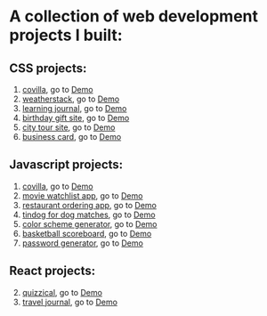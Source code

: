 # A collection of web development projects I built:

## CSS projects:
1. [covilla](https://github.com/ssssstella/web-dev-portfolio/tree/main/covilla), go to [Demo](https://venerable-cat-594dd0.netlify.app)
2. [weatherstack](https://github.com/ssssstella/web-dev-portfolio/tree/main/weatherstack), go to [Demo](https://fantastic-basbousa-13bb8f.netlify.app/)
3. [learning journal](https://github.com/ssssstella/web-dev-portfolio/tree/main/learning-journal), go to [Demo](https://merry-panda-c40eab.netlify.app)
4. [birthday gift site](https://github.com/ssssstella/web-dev-portfolio/tree/main/birthday-gift-site), go to [Demo](https://rainbow-narwhal-456a2a.netlify.app)
5. [city tour site](https://github.com/ssssstella/web-dev-portfolio/tree/main/city-tour-site), go to [Demo](https://peppy-profiterole-d20398.netlify.app/)
6. [business card](https://github.com/ssssstella/web-dev-portfolio/tree/main/business-card), go to [Demo](https://dancing-elf-932a6d.netlify.app)


## Javascript projects:
1. [covilla](https://github.com/ssssstella/web-dev-portfolio/tree/main/covilla), go to [Demo](https://venerable-cat-594dd0.netlify.app)
2. [movie watchlist app](https://github.com/ssssstella/web-dev-portfolio/tree/main/movie-watchlist), go to [Demo](https://strong-fudge-2a1378.netlify.app)
3. [restaurant ordering app](https://github.com/ssssstella/web-dev-portfolio/tree/main/restaurant-ordering-app), go to [Demo](https://dazzling-manatee-8a9970.netlify.app)
4. [tindog for dog matches](https://github.com/ssssstella/web-dev-portfolio/tree/main/tindog), go to [Demo](https://cozy-basbousa-e5d652.netlify.app)
5. [color scheme generator](https://github.com/ssssstella/web-dev-portfolio/tree/main/color-scheme-generator), go to [Demo](https://animated-faloodeh-520111.netlify.app)
6. [basketball scoreboard](https://github.com/ssssstella/web-dev-portfolio/tree/main/basketball-scoreboard), go to [Demo](https://regal-dragon-92045b.netlify.app)
7. [password generator](https://github.com/ssssstella/web-dev-portfolio/tree/main/password-generator), go to [Demo](https://sage-salamander-2d014f.netlify.app)


## React projects:
2. [quizzical](https://github.com/ssssstella/web-dev-portfolio/tree/main/quizzical), go to [Demo](https://stirring-pegasus-d217f7.netlify.app)
3. [travel journal](https://github.com/ssssstella/web-dev-portfolio/tree/main/travel-journal), go to [Demo](https://superlative-basbousa-d89b23.netlify.app)


  
